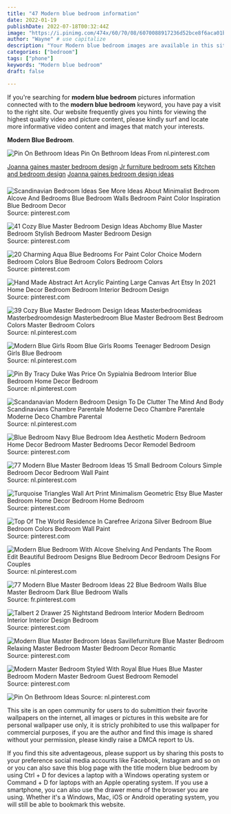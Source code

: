 ```yaml
---
title: "47 Modern blue bedroom information"
date: 2022-01-19
publishDate: 2022-07-18T00:32:44Z
image: "https://i.pinimg.com/474x/60/70/08/6070088917236d52bce8f6aca01be75a.jpg"
author: "Wayne" # use capitalize
description: "Your Modern blue bedroom images are available in this site. Modern blue bedroom are a topic that is being searched for and liked by netizens today. You can Get the Modern blue bedroom files here. Get all royalty-free vectors."
categories: ["bedroom"]
tags: ["phone"]
keywords: "Modern blue bedroom"
draft: false

---
```


If you're searching for **modern blue bedroom** pictures information connected with to the **modern blue bedroom** keyword, you have pay a visit to the right  site.  Our website frequently  gives you  hints  for viewing  the highest  quality video and picture  content, please kindly surf and locate more informative video content and images  that match your interests.

**Modern Blue Bedroom**. 

![Pin On Bethroom Ideas](https://i.pinimg.com/474x/60/70/08/6070088917236d52bce8f6aca01be75a.jpg "Pin On Bethroom Ideas")
Pin On Bethroom Ideas From nl.pinterest.com

[Joanna gaines master bedroom design](/joanna-gaines-master-bedroom-design/)
[Jr furniture bedroom sets](/jr-furniture-bedroom-sets/)
[Kitchen and bedroom design](/kitchen-and-bedroom-design/)
[Joanna gaines bedroom design ideas](/joanna-gaines-bedroom-design-ideas/)



### 

 


![Scandinavian Bedroom Ideas See More Ideas About Minimalist Bedroom Alcove And Bedrooms Blue Bedroom Walls Bedroom Paint Color Inspiration Blue Bedroom Decor](https://i.pinimg.com/736x/20/12/7d/20127da6724d24e10deffaf5bad8dbec.jpg "Scandinavian Bedroom Ideas See More Ideas About Minimalist Bedroom Alcove And Bedrooms Blue Bedroom Walls Bedroom Paint Color Inspiration Blue Bedroom Decor")
Source: pinterest.com

 

![41 Cozy Blue Master Bedroom Design Ideas Abchomy Blue Master Bedroom Stylish Bedroom Master Bedroom Design](https://i.pinimg.com/originals/b2/b7/9b/b2b79b1234cd535a2eab209f63db78ec.jpg "41 Cozy Blue Master Bedroom Design Ideas Abchomy Blue Master Bedroom Stylish Bedroom Master Bedroom Design")
Source: pinterest.com

 

![20 Charming Aqua Blue Bedrooms For Paint Color Choice Modern Bedroom Colors Blue Bedroom Colors Bedroom Colors](https://i.pinimg.com/originals/df/47/bf/df47bf3f9b2df4377114fa5380ba843c.jpg "20 Charming Aqua Blue Bedrooms For Paint Color Choice Modern Bedroom Colors Blue Bedroom Colors Bedroom Colors")
Source: pinterest.com

 

![Hand Made Abstract Art Acrylic Painting Large Canvas Art Etsy In 2021 Home Decor Bedroom Bedroom Interior Bedroom Design](https://i.pinimg.com/originals/69/d2/b5/69d2b5a7427e3856548dd54775ecf418.jpg "Hand Made Abstract Art Acrylic Painting Large Canvas Art Etsy In 2021 Home Decor Bedroom Bedroom Interior Bedroom Design")
Source: pinterest.com

 

![39 Cozy Blue Master Bedroom Design Ideas Masterbedroomideas Masterbedroomdesign Masterbedroom Blue Master Bedroom Best Bedroom Colors Master Bedroom Colors](https://i.pinimg.com/736x/d7/8b/fa/d78bfa418d0ab1b769c84eb7c7967ac9.jpg "39 Cozy Blue Master Bedroom Design Ideas Masterbedroomideas Masterbedroomdesign Masterbedroom Blue Master Bedroom Best Bedroom Colors Master Bedroom Colors")
Source: nl.pinterest.com

 

![Modern Blue Girls Room Blue Girls Rooms Teenager Bedroom Design Girls Blue Bedroom](https://i.pinimg.com/originals/40/5d/1b/405d1bad7233d2c6367f6080ed038138.jpg "Modern Blue Girls Room Blue Girls Rooms Teenager Bedroom Design Girls Blue Bedroom")
Source: nl.pinterest.com

 

![Pin By Tracy Duke Was Price On Sypialnia Bedroom Interior Blue Bedroom Home Decor Bedroom](https://i.pinimg.com/originals/a4/37/60/a437604abd28af9cac507887fd567d7b.jpg "Pin By Tracy Duke Was Price On Sypialnia Bedroom Interior Blue Bedroom Home Decor Bedroom")
Source: nl.pinterest.com

 

![Scandanavian Modern Bedroom Design To De Clutter The Mind And Body Scandinavians Chambre Parentale Moderne Deco Chambre Parentale Moderne Deco Chambre Parental](https://i.pinimg.com/564x/0c/3f/6f/0c3f6fd496206313cd95bbe8ca271f13.jpg "Scandanavian Modern Bedroom Design To De Clutter The Mind And Body Scandinavians Chambre Parentale Moderne Deco Chambre Parentale Moderne Deco Chambre Parental")
Source: nl.pinterest.com

 

![Blue Bedroom Navy Blue Bedroom Idea Aesthetic Modern Bedroom Home Decor Bedroom Master Bedrooms Decor Remodel Bedroom](https://i.pinimg.com/564x/99/7b/f4/997bf4cea1e22c1aba1069d963caf08f.jpg "Blue Bedroom Navy Blue Bedroom Idea Aesthetic Modern Bedroom Home Decor Bedroom Master Bedrooms Decor Remodel Bedroom")
Source: pinterest.com

 

![77 Modern Blue Master Bedroom Ideas 15 Small Bedroom Colours Simple Bedroom Decor Bedroom Wall Paint](https://i.pinimg.com/originals/d0/2b/e7/d02be7b85a3441928f84b8df3aec6542.png "77 Modern Blue Master Bedroom Ideas 15 Small Bedroom Colours Simple Bedroom Decor Bedroom Wall Paint")
Source: nl.pinterest.com

 

![Turquoise Triangles Wall Art Print Minimalism Geometric Etsy Blue Master Bedroom Home Decor Bedroom Home Bedroom](https://i.pinimg.com/736x/61/90/90/6190907b528f89d8661a205419bfd74c.jpg "Turquoise Triangles Wall Art Print Minimalism Geometric Etsy Blue Master Bedroom Home Decor Bedroom Home Bedroom")
Source: pinterest.com

 

![Top Of The World Residence In Carefree Arizona Silver Bedroom Blue Bedroom Colors Bedroom Wall Paint](https://i.pinimg.com/originals/fb/8c/1d/fb8c1d9febf5695470045efa35090e07.jpg "Top Of The World Residence In Carefree Arizona Silver Bedroom Blue Bedroom Colors Bedroom Wall Paint")
Source: pinterest.com

 

![Modern Blue Bedroom With Alcove Shelving And Pendants The Room Edit Beautiful Bedroom Designs Blue Bedroom Decor Bedroom Designs For Couples](https://i.pinimg.com/originals/20/65/8f/20658fc717cdd5e49042abd13d208970.jpg "Modern Blue Bedroom With Alcove Shelving And Pendants The Room Edit Beautiful Bedroom Designs Blue Bedroom Decor Bedroom Designs For Couples")
Source: nl.pinterest.com

 

![77 Modern Blue Master Bedroom Ideas 22 Blue Bedroom Walls Blue Master Bedroom Dark Blue Bedroom Walls](https://i.pinimg.com/originals/ea/de/69/eade69237585e1e86bbfe928841ee8cf.png "77 Modern Blue Master Bedroom Ideas 22 Blue Bedroom Walls Blue Master Bedroom Dark Blue Bedroom Walls")
Source: fr.pinterest.com

 

![Talbert 2 Drawer 25 Nightstand Bedroom Interior Modern Bedroom Interior Interior Design Bedroom](https://i.pinimg.com/564x/70/87/40/7087403d9ae1fc41020ec6312145668a.jpg "Talbert 2 Drawer 25 Nightstand Bedroom Interior Modern Bedroom Interior Interior Design Bedroom")
Source: pinterest.com

 

![Modern Blue Master Bedroom Ideas Savillefurniture Blue Master Bedroom Relaxing Master Bedroom Master Bedroom Decor Romantic](https://i.pinimg.com/736x/a0/35/7f/a0357f8e61d2870a781295a721fe6a09.jpg "Modern Blue Master Bedroom Ideas Savillefurniture Blue Master Bedroom Relaxing Master Bedroom Master Bedroom Decor Romantic")
Source: pinterest.com

 

![Modern Master Bedroom Styled With Royal Blue Hues Blue Master Bedroom Modern Master Bedroom Guest Bedroom Remodel](https://i.pinimg.com/originals/0a/66/a4/0a66a46dad0fe96556460f35b7da6ad6.jpg "Modern Master Bedroom Styled With Royal Blue Hues Blue Master Bedroom Modern Master Bedroom Guest Bedroom Remodel")
Source: pinterest.com

 

![Pin On Bethroom Ideas](https://i.pinimg.com/474x/60/70/08/6070088917236d52bce8f6aca01be75a.jpg "Pin On Bethroom Ideas")
Source: nl.pinterest.com

 

This site is an open community for users to do submittion their favorite wallpapers on the internet, all images or pictures in this website are for personal wallpaper use only, it is stricly prohibited to use this wallpaper for commercial purposes, if you are the author and find this image is shared without your permission, please kindly raise a DMCA report to Us.

If you find this site adventageous, please support us by sharing this posts to your preference social media accounts like Facebook, Instagram and so on or you can also save this blog page with the title modern blue bedroom by using Ctrl + D for devices a laptop with a Windows operating system or Command + D for laptops with an Apple operating system. If you use a smartphone, you can also use the drawer menu of the browser you are using. Whether it's a Windows, Mac, iOS or Android operating system, you will still be able to bookmark this website.

